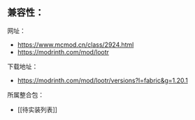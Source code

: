 兼容性：
- 

网址：
- https://www.mcmod.cn/class/2924.html
- https://modrinth.com/mod/lootr

下载地址：
- https://modrinth.com/mod/lootr/versions?l=fabric&g=1.20.1

所属整合包：
- [[待实装列表]]